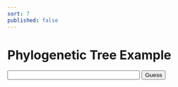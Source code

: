 ```yaml
---
sort: 7
published: false
---
```





<html>
<head>
<title>Phylogenetic Tree Example</title>
</head>
<body>
<h1>Phylogenetic Tree Example</h1>

<div>
      <input type="text" id="guessInput" style="width: 300px;">
      <button onclick="guessString()">Guess</button>
    </div>
	<ul id="guessList"></ul>

<script src="TEST.js"></script>
</body>
</html>
